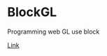 # BlockGL
Programming web GL use block 


[Link](https://devsdk.github.io/BlockGL/Code/Editor/Editor.html)
